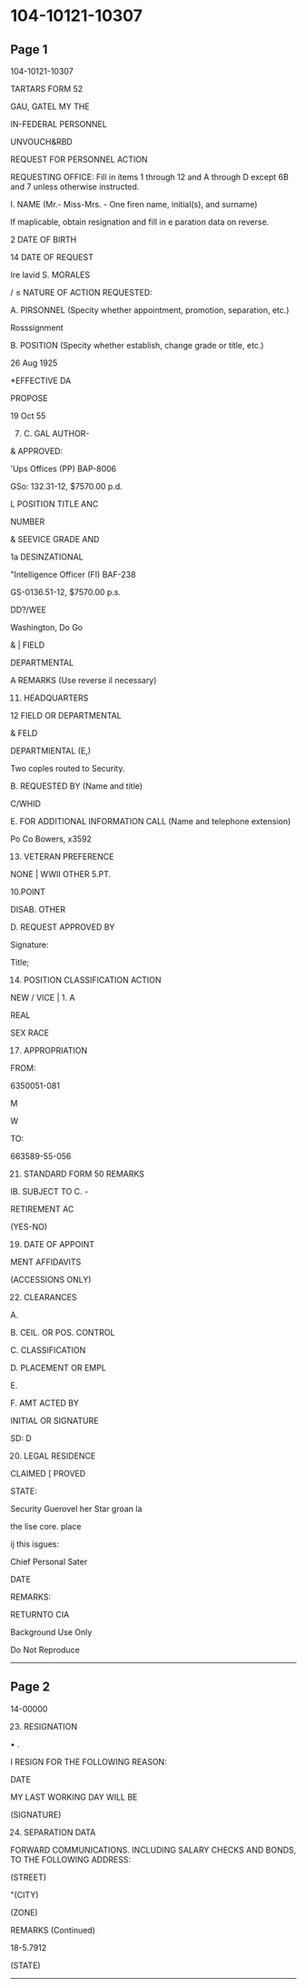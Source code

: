 # 104-10121-10307

## Page 1

104-10121-10307

TARTARS FORM 52

GAU, GATEL MY THE

IN-FEDERAL PERSONNEL

UNVOUCH&RBD

REQUEST FOR PERSONNEL ACTION

REQUESTING OFFICE: Fill in items 1 through 12 and A through D except 6B and 7 unless otherwise instructed.

I. NAME (Mr.- Miss-Mrs. - One firen name, initial(s), and surname)

lf maplicable, obtain resignation and fill in e paration data on reverse.

2 DATE OF BIRTH

14 DATE OF REQUEST

Ire lavid S. MORALES

/ ≤ NATURE OF ACTION REQUESTED:

A. PIRSONNEL (Specity whether appointment, promotion, separation, etc.)

Rosssignment

B. POSITION (Specity whether establish, change grade or title, etc.)

26 Aug 1925

*EFFECTIVE DA

PROPOSE

19 Oct 55

7. C. GAL AUTHOR-

& APPROVED:

'Ups Offices (PP) BAP-8006

GSo: 132.31-12, $7570.00 p.d.

L POSITION TITLE ANC

NUMBER

& SEEVICE GRADE AND

1a DESINZATIONAL

"Intelligence Officer (FI) BAF-238

GS-0136.51-12, $7570.00 p.s.

DD?/WEE

Washington, Do Go

& | FIELD

DEPARTMENTAL

A REMARKS (Use reverse il necessary)

11. HEADQUARTERS

12 FIELD OR DEPARTMENTAL

& FELD

DEPARTMIENTAL (E,)

Two coples routed to Security.

B. REQUESTED BY (Name and title)

C/WHID

E. FOR ADDITIONAL INFORMATION CALL (Name and telephone extension)

Po Co Bowers, x3592

13. VETERAN PREFERENCE

NONE | WWII OTHER 5.PT.

10.POINT

DISAB. OTHER

D. REQUEST APPROVED BY

Signature:

Title;

14. POSITION CLASSIFICATION ACTION

NEW / VICE | 1. A

REAL

SEX RACE

17. APPROPRIATION

FROM:

6350051-081

M

W

TO:

663589-55-056

21. STANDARD FORM 50 REMARKS

IB. SUBJECT TO C. -

RETIREMENT AC

(YES-NO)

19. DATE OF APPOINT

MENT AFFIDAVITS

(ACCESSIONS ONLY)

22. CLEARANCES

A.

B. CEIL. OR POS. CONTROL

C. CLASSIFICATION

D. PLACEMENT OR EMPL

E.

F. AMT ACTED BY

INITIAL OR SIGNATURE

SD: D

20. LEGAL RESIDENCE

CLAIMED [ PROVED

STATE:

Security Guerovel her Star groan la

the lise core. place

ij this isgues:

Chief Personal Sater

DATE

REMARKS:

RETURNTO CIA

Background Use Only

Do Not Reproduce

---

## Page 2

14-00000

23. RESIGNATION

• .

I RESIGN FOR THE FOLLOWING REASON:

DATE

MY LAST WORKING DAY WILL BE

(SIGNATURE)

24. SEPARATION DATA

FORWARD COMMUNICATIONS. INCLUDING SALARY CHECKS AND BONDS, TO THE FOLLOWING ADDRESS:

(STREET)

"(CITY)

(ZONE)

REMARKS (Continued)

18-5.7912

(STATE)

---

